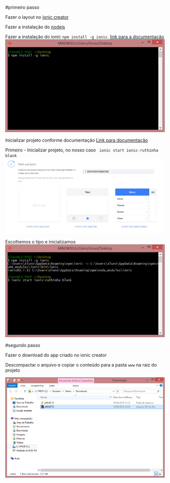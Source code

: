 

#primeiro passo

Fazer o layout no [ionic creator](https://creator.ionic.io) 

Fazer a instalação do [nodejs](https://nodejs.org/en/download/)

Fazer a instalação do ionic ```npm install -g ionic```. [link para a documentação](http://ionicframework.com/)
![npm install -g ionic](./img/ionic-install.PNG)

Inicializar projeto conforme documentação [Link para documentação](http://ionicframework.com/getting-started/)

Primeiro - Inicializar projeto, no nosso caso ``` ionic start ionic-ruthinha blank```
![tipos de projeto](./img/ionic-tipos-de-projecto.PNG)

Escolhemos o tipo e inicializamos 
![ionic start ionic-ruthinha blank](./img/ionic-start-ruthinha.PNG)


#segundo passo

Fazer o download do app criado no ionic creator

Descompactar o arquivo e copiar o conteúdo para a pasta ```www``` na raiz do projeto

![Descompactar](./img/ionic-descompactar.PNG)